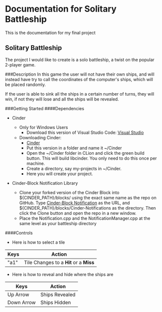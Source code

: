 # Documentation for Solitary Battleship

This is the documentation for my final project

## Solitary Battleship
The project I would like to create is a solo battleship, 
a twist on the popular 2-player game.

###Description
In this game the user will not have their own ships, and will 
instead have try to call the coordinates of the computer's 
ships, which will be placed randomly. 

If the user is able to sink all the ships in a certain number of turns, they will 
win, if not they will lose and all the ships will be revealed.

###Getting Started
####Dependencies
- Cinder
    - Only for Windows Users
        - Download this version of Visual Studio Code: 
        [Visual Studio](https://my.visualstudio.com/Downloads?q=visual%20studio%202015&wt.mc_id=o%7Emsft%7Evscom%7Eolder-downloads)
    - Downloading Cinder:
        - [Cinder](https://libcinder.org/download)
        - Put this version in a folder and name it ~/Cinder
        - Open the ~/Cinder folder in CLion and click the green build button. 
        This will build libcinder. You only need to do this once per machine.
        - Create a directory, say my-projects in ~/Cinder.
        - Here you will create your project.
        
- Cinder-Block Notification Library
  - Clone your forked version of the Cinder Block into 
  ${CINDER_PATH}/blocks/<name-of-cinder-block-repo> using the 
  exact same name as the repo on GitHub. Type [Cinder-Block Notification](https://github.com/redpaperheart/Cinder-Notifications.git) 
  as the URL, and ${CINDER_PATH}/blocks/Cinder-Notifications as the directory. 
  Then click the Clone button and open the repo in a new window.
  - Place the Notification.cpp and the NotificationManager.cpp at the
  same level as your battleship directory
 
 ####Controls
 
- Here is how to select a tile

 Keys | Action
 ------------ | -------------
 "a1" | Tile Changes to a **Hit** or a **Miss**

- Here is how to reveal and hide where the ships are

 Keys | Action
 ------------ | -------------
 Up Arrow | Ships Revealed
 Down Arrow | Ships Hidden